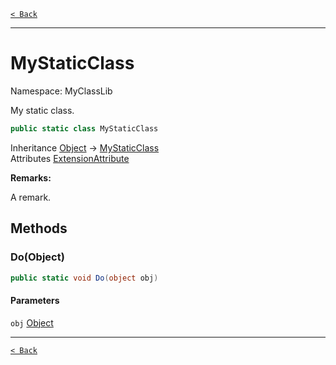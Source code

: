 [`< Back`](./)

---

# MyStaticClass

Namespace: MyClassLib

My static class.

```csharp
public static class MyStaticClass
```

Inheritance [Object](https://docs.microsoft.com/en-us/dotnet/api/system.object) → [MyStaticClass](./myclasslib.mystaticclass)<br>
Attributes [ExtensionAttribute](https://docs.microsoft.com/en-us/dotnet/api/system.runtime.compilerservices.extensionattribute)

**Remarks:**

A remark.

## Methods

### **Do(Object)**

```csharp
public static void Do(object obj)
```

#### Parameters

`obj` [Object](https://docs.microsoft.com/en-us/dotnet/api/system.object)<br>

---

[`< Back`](./)
